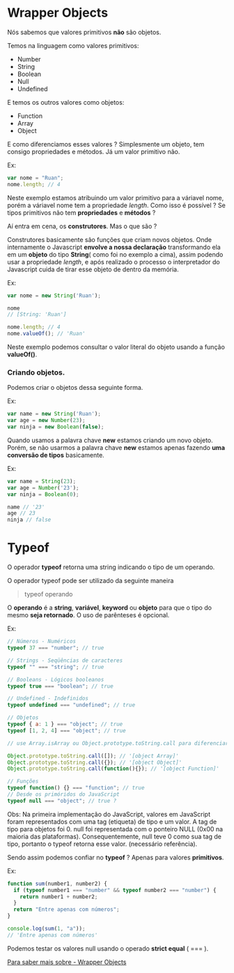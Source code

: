 # Wrapper Objects

Nós sabemos que valores primitivos **não** são objetos.

Temos na linguagem como valores primitivos:

- Number
- String
- Boolean
- Null
- Undefined

E temos os outros valores como objetos:

- Function
- Array
- Object

E como diferenciamos esses valores ? Simplesmente um objeto, tem consigo propriedades e métodos. Já um valor primitivo não.

Ex:

```js
var nome = "Ruan";
nome.length; // 4
```

Neste exemplo estamos atribuindo um valor primitivo para a váriavel nome, porém a váriavel nome tem a propriedade _length_. Como isso é possível ? Se tipos primitivos não tem **propriedades** e **métodos** ?

Aí entra em cena, os **construtores**. Mas o que são ?

Construtores basicamente são funções que criam novos objetos.
Onde internamente o Javascript **envolve a nossa declaração** transformando ela em um **objeto** do tipo **String**( como foi no exemplo a cima), assim podendo usar a propriedade _length_, e após realizado o processo o interpretador do Javascript cuida de tirar esse objeto de dentro da memória.

Ex:

```js
var nome = new String('Ruan');

nome
// [String: 'Ruan']

nome.length; // 4
nome.valueOf(); // 'Ruan'
```

Neste exemplo podemos consultar o valor literal do objeto usando a função **valueOf()**.


### Criando objetos.

Podemos criar o objetos dessa seguinte forma.

Ex:

```js
var name = new String('Ruan');
var age = new Number(23);
var ninja = new Boolean(false);
```

Quando usamos a palavra chave **new** estamos criando um novo objeto. Porém, se não usarmos a palavra chave **new** estamos apenas fazendo **uma conversão de tipos** basicamente.

Ex:

```js
var name = String(23);
var age = Number('23');
var ninja = Boolean(0);

name // '23'
age // 23
ninja // false
```

# Typeof

O operador **typeof** retorna uma string indicando o tipo de um operando.

O operador typeof pode ser utilizado da seguinte maneira

> typeof operando

O **operando** é a **string**, **variável**, **keyword** ou **objeto** para que o tipo do mesmo **seja retornado**. O uso de parênteses é opcional.

Ex:

```js
// Números - Numéricos
typeof 37 === "number"; // true

// Strings - Seqüências de caracteres
typeof "" === "string"; // true

// Booleans - Lógicos booleanos
typeof true === "boolean"; // true

// Undefined - Indefinidos
typeof undefined === "undefined"; // true

// Objetos
typeof { a: 1 } === "object"; // true
typeof [1, 2, 4] === "object"; // true

// use Array.isArray ou Object.prototype.toString.call para diferenciar os objetos das arrays ex:

Object.prototype.toString.call([]); // '[object Array]'
Object.prototype.toString.call({}); // '[object Object]'
Object.prototype.toString.call(function(){}); // '[object Function]'

// Funções
typeof function() {} === "function"; // true
// Desde os primóridos do JavaScript
typeof null === "object"; // true ?
```

Obs: Na primeira implementação do JavaScript, valores em JavaScript foram representados com uma tag (etiqueta) de tipo e um valor. A tag de tipo para objetos foi 0. null foi representada com o ponteiro NULL (0x00 na maioria das plataformas). Consequentemente, null teve 0 como sua tag de tipo, portanto o typeof retorna esse valor. (necessário referência).

Sendo assim podemos confiar no **typeof** ? Apenas para valores **primitivos**.

Ex:

```js
function sum(number1, number2) {
  if (typeof number1 === "number" && typeof number2 === "number") {
    return number1 + number2;
  }
  return "Entre apenas com números";
}

console.log(sum(1, "a"));
// 'Entre apenas com números'
```

Podemos testar os valores null usando o operado **strict equal** ( === ).

[Para saber mais sobre - Wrapper Objects](https://github.com/da2k/curso-javascript-ninja/issues/882)
